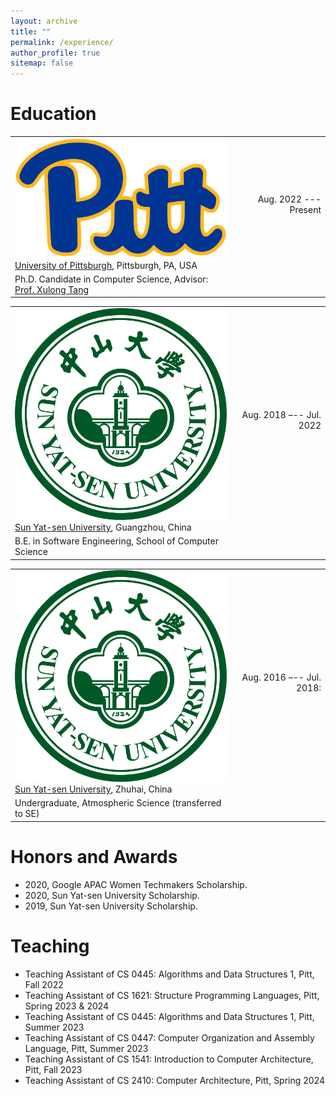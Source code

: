 ```yaml
---
layout: archive
title: ""
permalink: /experience/
author_profile: true
sitemap: false
---
```


<link rel="stylesheet" href="wyq_styles.css">

<!-- <style>
.table-work {
  margin-left: 15px;
  margin-bottom: 15px;
  border-spacing:0px 10px;
  width: 90%;
}

.icon-work {
  width: 5%;
  vertical-align:middle
  horizontal-align:middle;
}

.link-body {
  text-decoration: none;
  border-bottom: 1px dotted;
  border-color: #555;
  color: #555;
}
</style> -->




Education
===
<!--* Aug.  2022 --- Present: Ph.D. Candidate in Computer Science, University of Pittsburgh
* Aug. 2018 –-- Jul. 2022: B.E. in Software Engineering, School of Computer Science, Sun Yat-sen University
* Aug. 2016 –-- Jul. 2018: Undergraduate, Atmospheric Science, Sun Yat-sen University (transferred to SE)

 -->

<table class="table-work">
  <tr>
    <td width="70%"><img src="../files/icon/pitt.svg" class="icon-work"> <a class="link-body" href="hhttps://www.pitt.edu/">University of Pittsburgh</a>, Pittsburgh, PA, USA</td>
    <td width="30%" align="right">Aug. 2022 --- Present</td>
    <tr><td>Ph.D. Candidate in Computer Science, Advisor: <a class="link-body" href="http://xzt102.github.io/">Prof. Xulong Tang</a></td></tr>
  </tr>
<table class="table-work">
  <tr>
    <td width="70%"><img src="../files/icon/sysu.svg" class="icon-work"> <a class="link-body" href="https://www.sysu.edu.cn/">Sun Yat-sen University</a>, Guangzhou, China</td>
    <td width="30%" align="right">Aug. 2018 –-- Jul. 2022</td>
  </tr>
  <tr><td>B.E. in Software Engineering, School of Computer Science</td></tr>
</table>
<table class="table-work">
  <tr>
    <td width="70%"><img src="../files/icon/sysu.svg" class="icon-work"> <a class="link-body" href="https://www.sysu.edu.cn/">Sun Yat-sen University</a>, Zhuhai, China</td>
    <td width="30%" align="right">Aug. 2016 –-- Jul. 2018:</td>
  </tr>
  <tr><td>Undergraduate, Atmospheric Science (transferred to SE)</td></tr>
</table> 






Honors and Awards
===

* 2020, Google APAC Women Techmakers Scholarship. 
* 2020, Sun Yat-sen University Scholarship. 
* 2019, Sun Yat-sen University Scholarship. 
<!-- * 2019, Mathematical Contest in Modeling Meritorious Winner.  -->


Teaching
===

* Teaching Assistant of CS 0445: Algorithms and Data Structures 1, Pitt, Fall 2022 
* Teaching Assistant of CS 1621: Structure Programming Languages, Pitt, Spring 2023 & 2024 
* Teaching Assistant of CS 0445: Algorithms and Data Structures 1, Pitt, Summer 2023 
* Teaching Assistant of CS 0447: Computer Organization and Assembly Language, Pitt, Summer 2023 
* Teaching Assistant of CS 1541: Introduction to Computer Architecture, Pitt, Fall 2023 
* Teaching Assistant of CS 2410: Computer Architecture, Pitt, Spring 2024 
